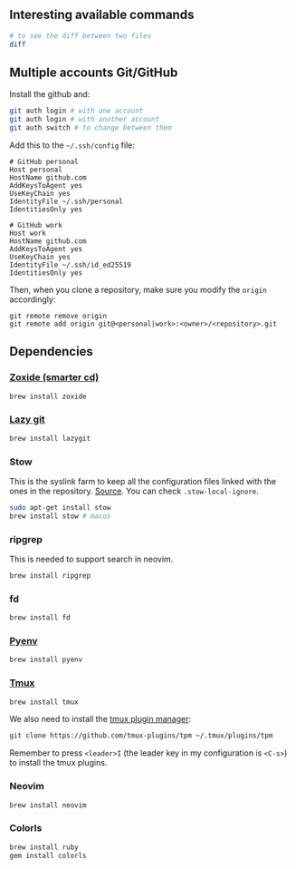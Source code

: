 ## Interesting available commands

```bash
# to see the diff between two files
diff
```

## Multiple accounts Git/GitHub

Install the github and:

```bash
git auth login # with one account
git auth login # with another account
git auth switch # to change between them
```

Add this to the `~/.ssh/config` file:

```
# GitHub personal
Host personal
HostName github.com
AddKeysToAgent yes
UseKeyChain yes
IdentityFile ~/.ssh/personal
IdentitiesOnly yes

# GitHub work
Host work
HostName github.com
AddKeysToAgent yes
UseKeyChain yes
IdentityFile ~/.ssh/id_ed25519
IdentitiesOnly yes
```

Then, when you clone a repository, make sure you modify the `origin` accordingly:

```
git remote remove origin
git remote add origin git@<personal|work>:<owner>/<repository>.git
```

## Dependencies

### [Zoxide (smarter cd)](https://github.com/ajeetdsouza/zoxide)

```bash
brew install zoxide
```

### [Lazy git](https://github.com/jesseduffield/lazygit?tab=readme-ov-file#homebrew)

```bash
brew install lazygit
```

### Stow

This is the syslink farm to keep all the configuration files linked with the ones in the repository. [Source](https://www.youtube.com/watch?v=y6XCebnB9gs).
You can check `.stow-local-ignore`.

```bash
sudo apt-get install stow
brew install stow # macos
```

### ripgrep

This is needed to support search in neovim.

```bash
brew install ripgrep
```

### fd

```bash
brew install fd
```

### [Pyenv](https://github.com/pyenv/pyenv)

```bash
brew install pyenv
```

### [Tmux](https://github.com/tmux/tmux/wiki/Installing)

```bash
brew install tmux
```

We also need to install the [tmux plugin manager](https://github.com/tmux-plugins/tpm):

```bash
git clone https://github.com/tmux-plugins/tpm ~/.tmux/plugins/tpm
```

Remember to press `<leader>I` (the leader key in my configuration is `<C-s>`) to install the tmux plugins.

### Neovim

```bash
brew install neovim
```

### Colorls

```bash
brew install ruby
gem install colorls
```
